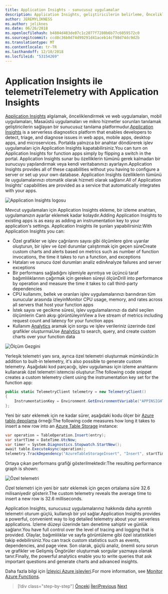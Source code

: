 ```yaml
---
title: Application Insights - sunucusuz uygulamalar
description: Application Insights, geliştiricilerin belirleme, Önceliklendirme ve web uygulamaları, mobil uygulamaları, Masaüstü uygulamaları ve mikro hizmetler sorunları tanılamanıza olanak sağlayan bir sunucusuz tanılama platformudur.
author: JEREMYLIKNESS
ms.author: jeliknes
ms.date: 06/26/2018
ms.openlocfilehash: b4884d483de07c1c2077f7280b6b77c6059572c0
ms.sourcegitcommit: ccd8c36b0d74d99291d41aceb14cf98d74dc9d2b
ms.translationtype: MT
ms.contentlocale: tr-TR
ms.lasthandoff: 12/10/2018
ms.locfileid: "53154269"
---
```

# <a name="telemetry-with-application-insights"></a><span data-ttu-id="405d3-103">Application Insights ile telemetri</span><span class="sxs-lookup"><span data-stu-id="405d3-103">Telemetry with Application Insights</span></span>

<span data-ttu-id="405d3-104">[Application Insights](https://docs.microsoft.com/azure/application-insights) algılamak, önceliklendirmek ve web uygulamaları, mobil uygulamaları, Masaüstü uygulamaları ve mikro hizmetler sorunları tanılamak geliştiricilerin sağlayan bir sunucusuz tanılama platformudur.</span><span class="sxs-lookup"><span data-stu-id="405d3-104">[Application Insights](https://docs.microsoft.com/azure/application-insights) is a serverless diagnostics platform that enables developers to detect, triage, and diagnose issues in web apps, mobile apps, desktop apps, and microservices.</span></span> <span data-ttu-id="405d3-105">Portalda yalnızca bir anahtar döndürerek işlev uygulamaları için Application Insights kapatabilirsiniz.</span><span class="sxs-lookup"><span data-stu-id="405d3-105">You can turn on Application Insights for function apps simply by flipping a switch in the portal.</span></span> <span data-ttu-id="405d3-106">Application Insights sunar bu özelliklerin tümünü gerek kalmadan bir sunucuyu yapılandırmak veya kendi veritabanınızı ayarlayın.</span><span class="sxs-lookup"><span data-stu-id="405d3-106">Application Insights provides all of these capabilities without you having to configure a server or set up your own database.</span></span> <span data-ttu-id="405d3-107">Application Insights özelliklerin tümünü ile uygulamalarınızı otomatik olarak hizmeti olarak sağlanır.</span><span class="sxs-lookup"><span data-stu-id="405d3-107">All of Application Insights' capabilities are provided as a service that automatically integrates with your apps.</span></span>

![Application Insights logosu](./media/application-insights-logo.png)

<span data-ttu-id="405d3-109">Mevcut uygulamaları için Application Insights ekleme, bir izleme anahtarı, uygulamanızın ayarlar eklemek kadar kolaydır.</span><span class="sxs-lookup"><span data-stu-id="405d3-109">Adding Application Insights to existing apps is as easy as adding an instrumentation key to your application's settings.</span></span> <span data-ttu-id="405d3-110">Application Insights ile şunları yapabilirsiniz:</span><span class="sxs-lookup"><span data-stu-id="405d3-110">With Application Insights you can:</span></span>

* <span data-ttu-id="405d3-111">Özel grafikler ve işlev çağrılarını sayısı gibi ölçümlere göre uyarılar oluşturun, bir işlev ve özel durumlar çalıştırmak için geçen süre</span><span class="sxs-lookup"><span data-stu-id="405d3-111">Create custom charts and alerts based on metrics such as number of function invocations, the time it takes to run a function, and exceptions</span></span>
* <span data-ttu-id="405d3-112">Hataları ve sunucu özel durumları analiz edin</span><span class="sxs-lookup"><span data-stu-id="405d3-112">Analyze failures and server exceptions</span></span>
* <span data-ttu-id="405d3-113">Bir performans sağladığını işlemiyle ayrıntıya ve üçüncü taraf bağımlılıklarının çağırmak için gereken süreyi ölçün</span><span class="sxs-lookup"><span data-stu-id="405d3-113">Drill into performance by operation and measure the time it takes to call third-party dependencies</span></span>
* <span data-ttu-id="405d3-114">CPU kullanımı, bellek ve oranları işlev uygulamalarınızı barındıran tüm sunucular arasında izleyin</span><span class="sxs-lookup"><span data-stu-id="405d3-114">Monitor CPU usage, memory, and rates across all servers that host your function apps</span></span>
* <span data-ttu-id="405d3-115">İstek sayısı ve gecikme süresi, işlev uygulamalarınızı da dahil seçilen ölçümlerin Canlı akışı görüntüleyin</span><span class="sxs-lookup"><span data-stu-id="405d3-115">View a live stream of metrics including request count and latency for your function apps</span></span>
* <span data-ttu-id="405d3-116">Kullanım [Analytics](https://docs.microsoft.com/azure/application-insights/app-insights-analytics) aramak için sorgu ve işlev verileriniz üzerinde özel grafikler oluşturma</span><span class="sxs-lookup"><span data-stu-id="405d3-116">Use [Analytics](https://docs.microsoft.com/azure/application-insights/app-insights-analytics) to search, query, and create custom charts over your function data</span></span>

![Ölçüm Gezgini](./media/metrics-explorer.png)

<span data-ttu-id="405d3-118">Yerleşik telemetri yanı sıra, ayrıca özel telemetri oluşturmak mümkündür.</span><span class="sxs-lookup"><span data-stu-id="405d3-118">In addition to built-in telemetry, it's also possible to generate custom telemetry.</span></span> <span data-ttu-id="405d3-119">Aşağıdaki kod parçacığı, işlev uygulaması için izleme anahtarını kullanarak özel telemetri istemcisi oluşturur:</span><span class="sxs-lookup"><span data-stu-id="405d3-119">The following code snippet creates a custom telemetry client using the instrumentation key set for the function app:</span></span>

```csharp
public static TelemetryClient telemetry = new TelemetryClient()
{
    InstrumentationKey = Environment.GetEnvironmentVariable("APPINSIGHTS_INSTRUMENTATIONKEY")
};
```

<span data-ttu-id="405d3-120">Yeni bir satır eklemek için ne kadar sürer, aşağıdaki kodu ölçer bir [Azure tablo depolama](https://docs.microsoft.com/azure/cosmos-db/table-storage-overview) örneği:</span><span class="sxs-lookup"><span data-stu-id="405d3-120">The following code measures how long it takes to insert a new row into an [Azure Table Storage](https://docs.microsoft.com/azure/cosmos-db/table-storage-overview) instance:</span></span>

```csharp
var operation = TableOperation.Insert(entry);
var startTime = DateTime.UtcNow;
var timer = System.Diagnostics.Stopwatch.StartNew();
await table.ExecuteAsync(operation);
telemetry.TrackDependency("AzureTableStorageInsert", "Insert", startTime, timer.Elapsed, true);
```

<span data-ttu-id="405d3-121">Ortaya çıkan performans grafiği gösterilmektedir:</span><span class="sxs-lookup"><span data-stu-id="405d3-121">The resulting performance graph is shown:</span></span>

![Özel telemetri](./media/custom-telemetry.png)

<span data-ttu-id="405d3-123">Özel telemetri için yeni bir satır eklemek için geçen ortalama süre 32.6 milisaniyedir gösterir.</span><span class="sxs-lookup"><span data-stu-id="405d3-123">The custom telemetry reveals the average time to insert a new row is 32.6 milliseconds.</span></span>

<span data-ttu-id="405d3-124">Application Insights, sunucusuz uygulamalarınız hakkında daha ayrıntılı telemetri oturum güçlü, kullanışlı bir yol sağlar.</span><span class="sxs-lookup"><span data-stu-id="405d3-124">Application Insights provides a powerful, convenient way to log detailed telemetry about your serverless applications.</span></span> <span data-ttu-id="405d3-125">İzleme düzeyi üzerinde tam denetime sahiptir ve günlük sağlanır.</span><span class="sxs-lookup"><span data-stu-id="405d3-125">You have full control over the level of tracing and logging that is provided.</span></span> <span data-ttu-id="405d3-126">Olaylar, bağımlılıklar ve sayfa görüntüleme gibi özel istatistikleri takip edebilirsiniz.</span><span class="sxs-lookup"><span data-stu-id="405d3-126">You can track custom statistics such as events, dependencies, and page view.</span></span> <span data-ttu-id="405d3-127">Son olarak, güçlü analiz, önemli soru sorun ve grafikler ve Gelişmiş Öngörüler oluşturmak sorgular yazmaya olanak tanır.</span><span class="sxs-lookup"><span data-stu-id="405d3-127">Finally, the powerful analytics enable you to write queries that ask important questions and generate charts and advanced insights.</span></span>

<span data-ttu-id="405d3-128">Daha fazla bilgi için [İzleyici Azure işlevleri](https://docs.microsoft.com/azure/azure-functions/functions-monitoring).</span><span class="sxs-lookup"><span data-stu-id="405d3-128">For more information, see [Monitor Azure Functions](https://docs.microsoft.com/azure/azure-functions/functions-monitoring).</span></span>

>[!div class="step-by-step"]
><span data-ttu-id="405d3-129">[Önceki](azure-functions.md)
>[İleri](logic-apps.md)</span><span class="sxs-lookup"><span data-stu-id="405d3-129">[Previous](azure-functions.md)
[Next](logic-apps.md)</span></span>